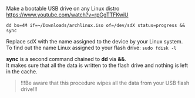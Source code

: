  Make a bootable USB drive on any Linux distro  
 https://www.youtube.com/watch?v=rpGgTTFKwiU  

 `dd bs=4M if=~/Downloads/archlinux.iso of=/dev/sdX status=progress && sync`

Replace sdX with the name assigned to the device by your Linux system.  
To find out the name Linux assigned to your flash drive: `sudo fdisk -l`

**sync** is a second command chained to **dd** via **&&**.  
It makes sure that all the data is written to the flash drive and nothing is left in the cache.  

> !!!Be aware that this procedure wipes all the data from your USB flash drive!!!
